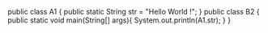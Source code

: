 public class A1 {
public static String str = "Hello World !";
}
public class B2 {
public static void main(String[] args){
System.out.println(A1.str);
}
}
